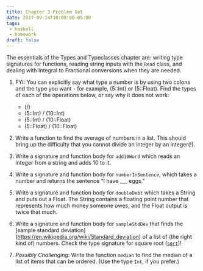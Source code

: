 ```yaml
---
title: Chapter 3 Problem Set
date: 2017-09-14T10:00:00-05:00
tags:
 - haskell
 - homework
draft: false
---
```


The essentials of the Types and Typeclasses chapter are: writing type
signatures for functions, reading string inputs with the `Read` class,
and dealing with Integral to Fractional conversions when they are needed.
<!--more-->

1. FYI: You can explicitly say what type a number is by using two
   colons and the type you want - for example, (5::Int) or
   (5::Float). Find the types of each of the operations below, or say
   why it does not work:

    * (/)
    * (5::Int) / (10::Int)
	* (5::Int) / (10::Float)
	* (5::Float) / (10::Float)
	

2. Write a function to find the average of numbers in a list. This
   should bring up the difficulty that you cannot divide an integer by an integer(!).

3. Write a signature and function body for `add10Word` which reads an
   integer from a string and adds 10 to it.

4. Write a signature and function body for `numberInSentence`, which
   takes a number and returns the sentence "I have ___ eggs."

5. Write a signature and function body for `doubleDebt` which takes a
   String and puts out a Float. The String contains a floating point
   number that represents how much money someone owes, and the Float output
   is twice that much.

6. Write a signature and function body for `sampleStdDev` that finds
   the [sample standard deviation]
   (https://en.wikipedia.org/wiki/Standard_deviation) of a list of
   (the right kind of) numbers. Check the type signature for square
   root ([`sqrt`](http://hoogle.haskell.org/?hoogle=sqrt&scope=set%3Ahaskell-platform))!

10. _Possibly Challenging_: Write the function `median` to find the
median of a list of items that can be ordered. (Use the type `Int`, if
you prefer.)

